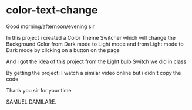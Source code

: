 # color-text-change
Good morning/afternoon/evening sir

In this project i created a Color Theme Switcher which will change the Background Color from 
Dark mode to Light mode and from Light mode to Dark mode by clicking on a button on the page

And i got the idea of this project from the Light bulb Switch we did in class

By getting the project:
I watch a similar video  online but i didn't copy the code

Thank you sir for your time

SAMUEL DAMILARE.
